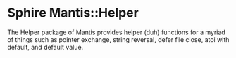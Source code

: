 # Sphire Mantis::Helper

The Helper package of Mantis provides helper (duh) functions for a myriad of things such as pointer 
exchange, string reversal, defer file close, atoi with default, and default value.